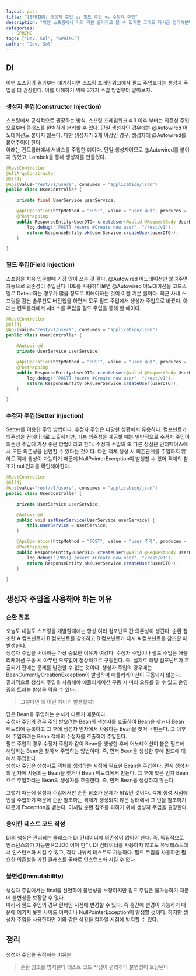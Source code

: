 ```yaml
---
layout: post
title: "[SPRING] 생성자 주입 vs 필드 주입 vs 수정자 주입"
description: "이젠 스프링에서 거의 기본 룰이라고 볼 수 있지만 그래도 다시금 정리해본다."
categories: 
  - SPRING
tags: ["Dev. Sol", "SPRING"]
author: "Dev. Sol"
---
```


## DI

이번 포스팅의 결과부터 얘기하자면 스프링 프레임워크에서 필드 주입보다는 생성자 주입을 더 권장한다.
이를 이해하기 위해 3가지 주입 방법부터 알아보자.

### 생성자 주입(Constructor Injection)
스프링에서 공식적으로 권장하는 방식. 스프링 프레임워크 4.3 이후 부터는 의존성 주입으로부터 클래스를 완벽하게 분리할 수 있다. 단일 생성자인 경우에는 @Autowired 어노테이션도 붙이지 않는다. 다만 생성자가 2개 이상인 경우, 생성자에 @Autowired를 붙여주어야 한다.<br>
아래는 컨트롤러에서 서비스를 주입한 예이다. 단일 생성자이므로 @Autowired를 붙이지 않았고, Lombok을 통해 생성자를 만들었다.

```java
@RestController
@AllArgsConstructor
@Slf4j
@Api(value="rest/v1/users", consumes = "application/json")
public class UserController {

    private final UserService userService;

    @ApiOperation(httpMethod = "POST", value = "user 추가", produces = "application/json", consumes = "application/json")
    @PostMapping
    public ResponseEntity<UserDTO> createUser(@Valid @RequestBody UserDTO userDTO) {
        log.debug("[POST] /users #Create new user", "/rest/v1");
        return ResponseEntity.ok(userService.createUser(userDTO));
    }

}
```

### 필드 주입(Field Injection)
스프링을 처음 입문할때 가장 많이 쓰는 것 같다. @Autowired 어노테이션만 붙여주면 자동으로 의존성이 주입된다. IDE를 사용하다보면 @Autowired 어노테이션을 코드스멜로 Detect하는 경우가 많을 정도로 피해야하는 것이 이젠 기본 룰이다. 최근 사내 스프링을 감싼 솔루션도 버전업을 하면서 모두 필드 주입에서 생성자 주입으로 바꿨다.
아래는 컨트롤러에서 서비스를 주입을 필드 주입을 통해 한 예이다. 
```java
@RestController
@Slf4j
@Api(value="rest/v1/users", consumes = "application/json")
public class UserController {

    @Autowired
    private UserService userService;

    @ApiOperation(httpMethod = "POST", value = "user 추가", produces = "application/json", consumes = "application/json")
    @PostMapping
    public ResponseEntity<UserDTO> createUser(@Valid @RequestBody UserDTO userDTO) {
        log.debug("[POST] /users #Create new user", "/rest/v1");
        return ResponseEntity.ok(userService.createUser(userDTO));
    }

}
```

### 수정자 주입(Setter Injection)
 Setter를 이용한 주입 방법이다. 수정자 주입은 다양한 상황에서 유용하다. 컴포넌트가 의존성을 컨테이너로 노출하지만, 기본 의존성을 제공할 때는 일반적으로 수정자 주입이 의존성 주입에 가장 좋은 방법이라고 한다. 수정자 주입의 또 다른 장점은 인터페이스에서 모든 의존성을 선언할 수 있다는 것이다. 다만 객체 생성 시 의존관계를 주입하지 않아도 객체 생성이 가능하기 때문에 NullPointerException이 발생할 수 있어 객체의 참조가 null인지를 확인해야한다.
```java
@RestController
@Slf4j
@Api(value="rest/v1/users", consumes = "application/json")
public class UserController {

    private UserService userService;

    @Autowired
    public void setUserService(UserService userService) {
        this.userService = userService;
    }

    @ApiOperation(httpMethod = "POST", value = "user 추가", produces = "application/json", consumes = "application/json")
    @PostMapping
    public ResponseEntity<UserDTO> createUser(@Valid @RequestBody UserDTO userDTO) {
        log.debug("[POST] /users #Create new user", "/rest/v1");
        return ResponseEntity.ok(userService.createUser(userDTO));
    }

}
```

## 생성자 주입을 사용해야 하는 이유

### 순환 참조
오늘도 내일도 스프링을 개발할때에는 항상 여러 컴포넌트 간 의존성이 생긴다. 순환 참조란 A 컴포넌트가 B 컴포넌트를 참조하고 B 컴포넌트가 다시 A 컴포넌트를 참조할 때 발생한다.<br>
생성자 주입을 써야하는 가장 중요한 이유가 여깄다. 수정자 주입이나 필드 주입은 애플리케이션 구동 시 아무런 오류없이 정상적으로 구동된다. 즉, 실제로 해당 컴포넌트가 호출되기 전에는 문제를 발견할 수 없는 것이다. 생성자 주입의 경우에는 BeanCurrentlyCreationException이 발생하며 애플리케이션이 구동되지 않는다.<br>
결과적으로 생성자 주입을 사용해야 애플리케이션 구동 시 미리 오류를 알 수 있고 운영 중의 트러블 발생을 막을 수 있다.

> 그렇다면 왜 이런 차이가 발생할까?

답은 Bean을 주입하는 순서가 다르기 때문이다.<br>
수정자 주입의 경우 주입 받으려는 Bean의 생성자를 호출하여 Bean을 찾거나 Bean 팩토리에 등록하고 그 후에 생성자 인자에서 사용하는 Bean을 찾거나 만든다. 그 이후에 주입하려는 Bean 객체의 수정자를 호출하여 주입한다.<br>
필드 주입의 경우 수정자 주입과 같이 Bean을 생성한 후에 어노테이션이 붙은 필드에 해당하는 Bean을 찾아서 주입하는 방법이다. 즉, 먼저 Bean을 생성한 후에 필드에 대해서 주입한다.<br>
생성자 주입은 생성자로 객체를 생성하는 시점에 필요한 Bean을 주입한다. 먼저 생성자의 인자에 사용되는 Bean을 찾거나 Bean 팩토리에서 만든다. 그 후에 찾은 인자 Bean으로 주입하려는 Bean의 생성자를 호출한다. 즉, 먼저 Bean을 생성하지 않는다. 

그렇기 때문에 생성자 주입에서만 순환 참조가 문제가 되었던 것이다. 객체 생성 시점에 빈을 주입하기 때문에 순환 참조하는 객체가 생성되지 않은 상태에서 그 빈을 참조하기 때문에 Exception을 뱉는다. 이처럼 순환 참조를 피하기 위해 생성자 주입을 권장한다.

### 용이한 테스트 코드 작성
DI의 핵심은 관리되는 클래스가 DI 컨테이너에 의존성이 없어야 한다. 즉, 독립적으로 인스턴스화가 가능한 POJO이어야 한다. DI 컨테이너를 사용하지 않고도 유닛테스트에서 인스턴스화 시킬 수 있고, 각각 나눠서 테스트도 가능하다. 필드 주입을 사용하면 필요한 의존성을 가진 클래스를 곧바로 인스턴스화 시킬 수 없다.

### 불변성(Immutability)
생성자 주입에서는 final을 선언하여 불변성을 보장하지만 필드 주입은 불가능하기 때문에 불변성을 보장할 수 없다.<br>
따라서 필드 주입의 경우 런타임 시점에 변경할 수 있다. 즉 중간에 변경이 가능하기 때문에 예기치 못한 사이드 이펙이나 NullPointerException이 발생할 것이다. 하지만 생성자 주입을 사용한다면 이와 같은 상황을 컴파일 시점에 방지할 수 있다.

## 정리
생성자 주입을 권장하는 이유는
> 순환 참조를 방지한다
> 테스트 코드 작성이 편리하다
> 불변성이 보장된다

